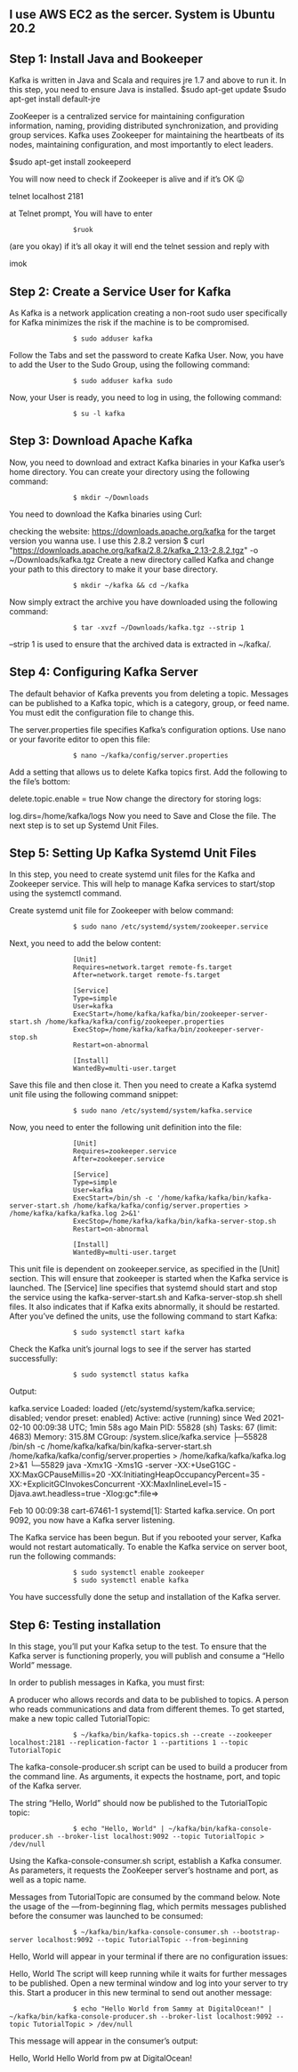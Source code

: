 ## I use AWS EC2 as the sercer. System is Ubuntu 20.2
## Step 1: Install Java and Bookeeper
Kafka is written in Java and Scala and requires jre 1.7 and above to run it. In this step, you need to ensure Java is installed.
                    $sudo apt-get update
                    $sudo apt-get install default-jre

ZooKeeper is a centralized service for maintaining configuration information, naming, providing distributed synchronization, and providing group services. Kafka uses Zookeeper for maintaining the heartbeats of its nodes, maintaining configuration, and most importantly to elect leaders.

$sudo apt-get install zookeeperd

You will now need to check if Zookeeper is alive and if it’s OK 😛

telnet localhost 2181

at Telnet prompt, You will have to enter

                    $ruok
(are you okay) if it’s all okay it will end the telnet session and reply with

imok
## Step 2: Create a Service User for Kafka
As Kafka is a network application creating a non-root sudo user specifically for Kafka minimizes the risk if the machine is to be compromised.

                    $ sudo adduser kafka
Follow the Tabs and set the password to create Kafka User. Now, you have to add the User to the Sudo Group, using the following command:

                    $ sudo adduser kafka sudo
Now, your User is ready, you need to log in using, the following command:

                    $ su -l kafka
## Step 3: Download Apache Kafka
Now, you need to download and extract Kafka binaries in your Kafka user’s home directory. You can create your directory using the following command:

                    $ mkdir ~/Downloads
You need to download the Kafka binaries using Curl:

checking the website: https://downloads.apache.org/kafka for the target version you wanna use. I use this 2.8.2 version
                    $ curl "https://downloads.apache.org/kafka/2.8.2/kafka_2.13-2.8.2.tgz" -o ~/Downloads/kafka.tgz
Create a new directory called Kafka and change your path to this directory to make it your base directory.

                    $ mkdir ~/kafka && cd ~/kafka
Now simply extract the archive you have downloaded using the following command:

                    $ tar -xvzf ~/Downloads/kafka.tgz --strip 1
–strip 1 is used to ensure that the archived data is extracted in ~/kafka/.

## Step 4: Configuring Kafka Server
The default behavior of Kafka prevents you from deleting a topic. Messages can be published to a Kafka topic, which is a category, group, or feed name. You must edit the configuration file to change this.

The server.properties file specifies Kafka’s configuration options. Use nano or your favorite editor to open this file:

                    $ nano ~/kafka/config/server.properties
Add a setting that allows us to delete Kafka topics first. Add the following to the file’s bottom:

delete.topic.enable = true
Now change the directory for storing logs:

log.dirs=/home/kafka/logs
Now you need to Save and Close the file. The next step is to set up Systemd Unit Files.

## Step 5: Setting Up Kafka Systemd Unit Files
In this step, you need to create systemd unit files for the Kafka and Zookeeper service. This will help to manage Kafka services to start/stop using the systemctl command.

Create systemd unit file for Zookeeper with below command:

                    $ sudo nano /etc/systemd/system/zookeeper.service
Next, you need to add the below content:

                    [Unit]
                    Requires=network.target remote-fs.target
                    After=network.target remote-fs.target

                    [Service]
                    Type=simple
                    User=kafka
                    ExecStart=/home/kafka/kafka/bin/zookeeper-server-start.sh /home/kafka/kafka/config/zookeeper.properties
                    ExecStop=/home/kafka/kafka/bin/zookeeper-server-stop.sh
                    Restart=on-abnormal

                    [Install]
                    WantedBy=multi-user.target
Save this file and then close it. Then you need to create a Kafka systemd unit file using the following command snippet:

                    $ sudo nano /etc/systemd/system/kafka.service
Now, you need to enter the following unit definition into the file:

                    [Unit]
                    Requires=zookeeper.service
                    After=zookeeper.service

                    [Service]
                    Type=simple
                    User=kafka
                    ExecStart=/bin/sh -c '/home/kafka/kafka/bin/kafka-server-start.sh /home/kafka/kafka/config/server.properties > /home/kafka/kafka/kafka.log 2>&1'
                    ExecStop=/home/kafka/kafka/bin/kafka-server-stop.sh
                    Restart=on-abnormal

                    [Install]
                    WantedBy=multi-user.target
This unit file is dependent on zookeeper.service, as specified in the [Unit] section. This will ensure that zookeeper is started when the Kafka service is launched.
The [Service] line specifies that systemd should start and stop the service using the kafka-server-start.sh and Kafka-server-stop.sh shell files. It also indicates that if Kafka exits abnormally, it should be restarted.
After you’ve defined the units, use the following command to start Kafka:

                    $ sudo systemctl start kafka
Check the Kafka unit’s journal logs to see if the server has started successfully:

                    $ sudo systemctl status kafka
Output:

kafka.service
     Loaded: loaded (/etc/systemd/system/kafka.service; disabled; vendor preset: enabled)
     Active: active (running) since Wed 2021-02-10 00:09:38 UTC; 1min 58s ago
   Main PID: 55828 (sh)
      Tasks: 67 (limit: 4683)
     Memory: 315.8M
     CGroup: /system.slice/kafka.service
             ├─55828 /bin/sh -c /home/kafka/kafka/bin/kafka-server-start.sh /home/kafka/kafka/config/server.properties > /home/kafka/kafka/kafka.log 2>&1
             └─55829 java -Xmx1G -Xms1G -server -XX:+UseG1GC -XX:MaxGCPauseMillis=20 -XX:InitiatingHeapOccupancyPercent=35 -XX:+ExplicitGCInvokesConcurrent -XX:MaxInlineLevel=15 -Djava.awt.headless=true -Xlog:gc*:file=>

Feb 10 00:09:38 cart-67461-1 systemd[1]: Started kafka.service.
On port 9092, you now have a Kafka server listening.

The Kafka service has been begun. But if you rebooted your server, Kafka would not restart automatically. To enable the Kafka service on server boot, run the following commands:

                    $ sudo systemctl enable zookeeper
                    $ sudo systemctl enable kafka
You have successfully done the setup and installation of the Kafka server.

## Step 6: Testing installation
In this stage, you’ll put your Kafka setup to the test. To ensure that the Kafka server is functioning properly, you will publish and consume a “Hello World” message.

In order to publish messages in Kafka, you must first:

A producer who allows records and data to be published to topics.
A person who reads communications and data from different themes.
To get started, make a new topic called TutorialTopic:

                    $ ~/kafka/bin/kafka-topics.sh --create --zookeeper localhost:2181 --replication-factor 1 --partitions 1 --topic TutorialTopic
The kafka-console-producer.sh script can be used to build a producer from the command line. As arguments, it expects the hostname, port, and topic of the Kafka server.

The string “Hello, World” should now be published to the TutorialTopic topic:

                    $ echo "Hello, World" | ~/kafka/bin/kafka-console-producer.sh --broker-list localhost:9092 --topic TutorialTopic > /dev/null
Using the Kafka-console-consumer.sh script, establish a Kafka consumer. As parameters, it requests the ZooKeeper server’s hostname and port, as well as a topic name.

Messages from TutorialTopic are consumed by the command below. Note the usage of the —from-beginning flag, which permits messages published before the consumer was launched to be consumed:

                    $ ~/kafka/bin/kafka-console-consumer.sh --bootstrap-server localhost:9092 --topic TutorialTopic --from-beginning
Hello, World will appear in your terminal if there are no configuration issues:

Hello, World
The script will keep running while it waits for further messages to be published. Open a new terminal window and log into your server to try this.
Start a producer in this new terminal to send out another message:

                    $ echo "Hello World from Sammy at DigitalOcean!" | ~/kafka/bin/kafka-console-producer.sh --broker-list localhost:9092 --topic TutorialTopic > /dev/null
This message will appear in the consumer’s output:

Hello, World
Hello World from pw at DigitalOcean!

